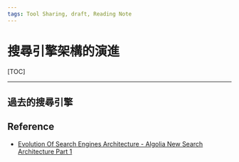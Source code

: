 ```yaml
---
tags: Tool Sharing, draft, Reading Note
---
```

# 搜尋引擎架構的演進

[TOC]

---

## 過去的搜尋引擎

## Reference
- [Evolution Of Search Engines Architecture - Algolia New Search Architecture Part 1](http://highscalability.com/blog/2021/8/2/evolution-of-search-engines-architecture-algolia-new-search.html)


